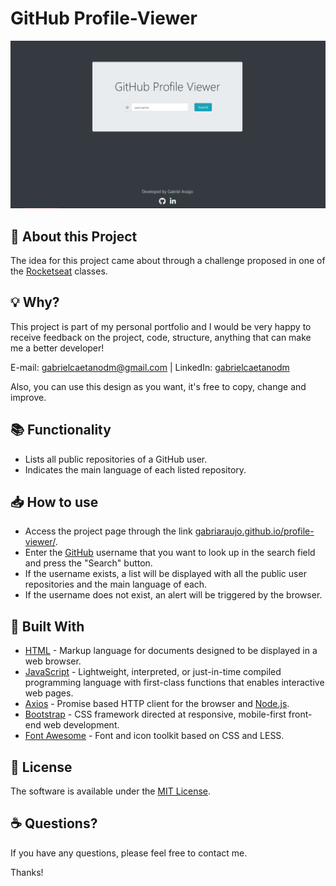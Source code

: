 # GitHub Profile-Viewer
<img src="./assets/img/profile-viewer.png">

## 📑 About this Project
The idea for this project came about through a challenge proposed in one of the <a href="https://rocketseat.com.br">Rocketseat</a> classes.

## 💡 Why?
This project is part of my personal portfolio and I would be very happy to receive feedback on the project, code, structure, anything that can make me a better developer!

E-mail: <a href="mailto:gabrielcaetanodm@gmail.com">gabrielcaetanodm@gmail.com</a> | 
LinkedIn: <a href="https://www.linkedin.com/in/gabrielcaetanodm/" target="_blank">gabrielcaetanodm</a>

Also, you can use this design as you want, it's free to copy, change and improve.

## 📚 Functionality
- Lists all public repositories of a GitHub user.
- Indicates the main language of each listed repository.

## 📥 How to use
- Access the project page through the link <a href="https://gabriaraujo.github.io/profile-viewer/" target="_blank">gabriaraujo.github.io/profile-viewer/</a>.
- Enter the <a href= "https://github.com" target="_blank">GitHub</a> username that you want to look up in the search field and press the "Search" button.
- If the username exists, a list will be displayed with all the public user repositories and the main language of each.
- If the username does not exist, an alert will be triggered by the browser.


## 🚀 Built With
- <a href="https://developer.mozilla.org/en-US/docs/Web/HTML" target="_blank">HTML</a> - Markup language for documents designed to be displayed in a web browser.
- <a href="https://developer.mozilla.org/en-US/docs/Web/JavaScript" target="_blank">JavaScript</a> - Lightweight, interpreted, or just-in-time compiled programming language with first-class functions 
that enables interactive web pages.
- <a href="https://github.com/axios/axios" target="_blank">Axios</a> - Promise based HTTP client for the browser 
and <a href="https://nodejs.org/en/" target="_blank">Node.js</a>.
- <a href="https://getbootstrap.com" target="_blank">Bootstrap</a> - CSS framework directed at responsive, mobile-first front-end web development.
- <a href="https://fontawesome.com" target="_blank">Font Awesome</a> - Font and icon toolkit based on CSS and LESS.

## 📕 License
The software is available under the <a href="https://github.com/gabriaraujo/profile-viewer/blob/master/LICENSE">MIT License</a>.

## ☕ Questions?
If you have any questions, please feel free to contact me.

Thanks!
